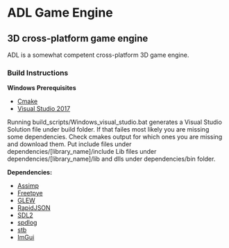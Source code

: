 # ADL Game Engine

## 3D cross-platform game engine

ADL is a somewhat competent cross-platform 3D game engine.

### Build Instructions

**Windows**
**Prerequisites**
- [Cmake](https://cmake.org/download/)
- [Visual Studio 2017](https://visualstudio.microsoft.com/tr/downloads/)

Running build_scripts/Windows_visual_studio.bat generates a Visual Studio Solution file under build folder. If that failes most likely you are missing some dependencies. Check cmakes output for which ones you are missing and download them. 
Put include files under dependencies/[library_name]/include
Lib files under dependencies/[library_name]/lib
and dlls under dependencies/bin folder.

**Dependencies:**

- [Assimp](http://assimp.sourceforge.net/main_downloads.html)
- [Freetpye](https://www.freetype.org/download.html)
- [GLEW](http://glew.sourceforge.net/)
- [RapidJSON](https://github.com/Tencent/rapidjson)
- [SDL2](https://www.libsdl.org/download-2.0.php)
- [spdlog](https://github.com/gabime/spdlog)
- [stb](https://github.com/nothings/stb)
- [ImGui](https://github.com/ocornut/imgui)
